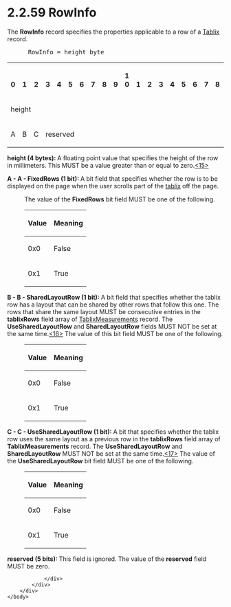 <html dir="LTR" xmlns:mshelp="http://msdn.microsoft.com/mshelp" xmlns:ddue="http://ddue.schemas.microsoft.com/authoring/2003/5" xmlns:xlink="http://www.w3.org/1999/xlink" xmlns:tool="http://www.microsoft.com/tooltip">
    <head>
        <meta http-equiv="Content-Type" content="text/html; CHARSET=utf-8"></meta>
        <meta name="save" content="history"></meta>
        <title>2.2.59 RowInfo</title>
        <xml>
            <mshelp:toctitle title="2.2.59 RowInfo"></mshelp:toctitle>
            <mshelp:rltitle title="[MS-RPL]: RowInfo"></mshelp:rltitle>
            <mshelp:keyword index="A" term="ca80e02f-ebad-4df2-9958-6891b9352cc9"></mshelp:keyword>
            <mshelp:attr name="DCSext.ContentType" value="open specification"></mshelp:attr>
            <mshelp:attr name="AssetID" value="ca80e02f-ebad-4df2-9958-6891b9352cc9"></mshelp:attr>
            <mshelp:attr name="TopicType" value="kbRef"></mshelp:attr>
            <mshelp:attr name="DCSext.Title" value="[MS-RPL]: RowInfo" />
        </xml>
    </head>
    <body>
        <div id="header">
            <h1 class="heading">2.2.59 RowInfo</h1>
        </div>
        <div id="mainSection">
            <div id="mainBody">
                <div id="allHistory" class="saveHistory"></div>
                <div id="sectionSection0" class="section" name="collapseableSection">
                    

<p>The <b>RowInfo</b> record specifies the properties
applicable to a row of a <a href="f8ea94d9-d2b6-4d7f-8dc4-59faa3a98b93.html">Tablix</a>
record.           </p>

<dl>
<dd>
<div><pre> RowInfo = height byte
</pre></div>
</dd></dl>

<table>
 <tr>
  <th><p><br>0</p></th>
  <th><p><br>1</p></th>
  <th><p><br>2</p></th>
  <th><p><br>3</p></th>
  <th><p><br>4</p></th>
  <th><p><br>5</p></th>
  <th><p><br>6</p></th>
  <th><p><br>7</p></th>
  <th><p><br>8</p></th>
  <th><p><br>9</p></th>
  <th><p>1<br>0</p></th>
  <th><p><br>1</p></th>
  <th><p><br>2</p></th>
  <th><p><br>3</p></th>
  <th><p><br>4</p></th>
  <th><p><br>5</p></th>
  <th><p><br>6</p></th>
  <th><p><br>7</p></th>
  <th><p><br>8</p></th>
  <th><p><br>9</p></th>
  <th><p>2<br>0</p></th>
  <th><p><br>1</p></th>
  <th><p><br>2</p></th>
  <th><p><br>3</p></th>
  <th><p><br>4</p></th>
  <th><p><br>5</p></th>
  <th><p><br>6</p></th>
  <th><p><br>7</p></th>
  <th><p><br>8</p></th>
  <th><p><br>9</p></th>
  <th><p>3<br>0</p></th>
  <th><p><br>1</p></th>
 </tr>
 <tr>
  <td colspan="32">
  <p>height</p>
  </td>
 </tr>
 <tr>
  <td>
  <p>A</p>
  </td>
  <td>
  <p>B</p>
  </td>
  <td>
  <p>C</p>
  </td>
  <td colspan="5">
  <p>reserved</p>
  </td>
  
 </tr>
</table>

<p><b>height (4 bytes): </b>A floating point value that
specifies the height of the row in millimeters. This MUST be a value greater
than or equal to zero.<a id="Appendix_A_Target_15"></a><a href="1d022514-2a2f-41df-b2f8-36f19e474fa5.html#Appendix_A_15" aria-label="Product behavior note 15">&lt;15&gt;</a></p>

<p><b>A - A - FixedRows (1 bit): </b>A bit field that
specifies whether the row is to be displayed on the page when the user scrolls
part of the <a href="75ae48f7-746b-4b41-919c-6699fa28b3ef.html#gt_f9f5d4be-2a9e-4556-90f6-d4ed1678f0b4">tablix</a> off
the page.</p>

<dl>
<dd>
<p>The value of the <b>FixedRows</b> bit field MUST be
one of the following.</p>
</dd>
<dd>
<table>
 <thead>
  <tr>
   <th>
   <p>Value</p>
   </th>
   <th>
   <p>Meaning</p>
   </th>
  </tr>
 </thead>
 <tr>
  <td>
  <p>0x0</p>
  </td>
  <td>
  <p>False</p>
  </td>
 </tr>
 <tr>
  <td>
  <p>0x1</p>
  </td>
  <td>
  <p>True</p>
  </td>
 </tr>
</table>
</dd></dl>



<p><b>B - B - SharedLayoutRow (1 bit): </b>A bit field
that specifies whether the tablix row has a layout that can be shared by other
rows that follow this one. The rows that share the same layout MUST be
consecutive entries in the <b>tablixRows</b> field array of <a href="2a40ce87-0857-4776-ac72-ba5668c8340a.html">TablixMeasurements</a> record.
The <b>UseSharedLayoutRow</b> and <b>SharedLayoutRow</b> fields MUST NOT be set
at the same time.<a id="Appendix_A_Target_16"></a><a href="1d022514-2a2f-41df-b2f8-36f19e474fa5.html#Appendix_A_16" aria-label="Product behavior note 16">&lt;16&gt;</a> The value of this bit field
MUST be one of the following.</p>

<dl>
<dd>
<table>
 <thead>
  <tr>
   <th>
   <p>Value</p>
   </th>
   <th>
   <p>Meaning</p>
   </th>
  </tr>
 </thead>
 <tr>
  <td>
  <p>0x0</p>
  </td>
  <td>
  <p>False</p>
  </td>
 </tr>
 <tr>
  <td>
  <p>0x1</p>
  </td>
  <td>
  <p>True</p>
  </td>
 </tr>
</table>
</dd></dl>

<p><b>C - C - UseSharedLayoutRow (1 bit): </b>A bit that
specifies whether the tablix row uses the same layout as a previous row in the <b>tablixRows</b>
field array of <b>TablixMeasurements</b> record. The <b>UseSharedLayoutRow</b>
and <b>SharedLayoutRow</b> MUST NOT be set at the same time.<a id="Appendix_A_Target_17"></a><a href="1d022514-2a2f-41df-b2f8-36f19e474fa5.html#Appendix_A_17" aria-label="Product behavior note 17">&lt;17&gt;</a> The value of the <b>UseSharedLayoutRow</b>
bit field MUST be one of the following.</p>

<dl>
<dd>
<table>
 <thead>
  <tr>
   <th>
   <p>Value</p>
   </th>
   <th>
   <p>Meaning</p>
   </th>
  </tr>
 </thead>
 <tr>
  <td>
  <p>0x0</p>
  </td>
  <td>
  <p>False</p>
  </td>
 </tr>
 <tr>
  <td>
  <p>0x1</p>
  </td>
  <td>
  <p>True</p>
  </td>
 </tr>
</table>
</dd></dl>

<p><b>reserved (5 bits): </b>This field is ignored. The
value of the <b>reserved</b> field MUST be zero.</p>


                </div>
            </div>
        </div>
    </body>
</html>